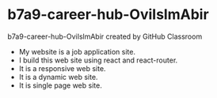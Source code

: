 # b7a9-career-hub-OviIslmAbir
b7a9-career-hub-OviIslmAbir created by GitHub Classroom

* My website is a job application site.
* I build this web site using react and react-router.
* It is a responsive web site.
* It is a dynamic web site.
* It is single page web site.
